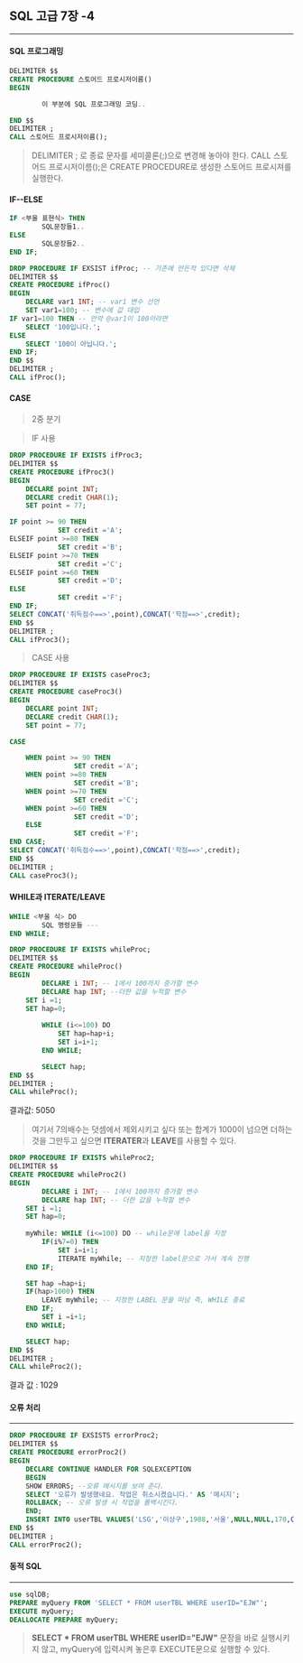 ## SQL 고급 7장 -4
___
#### SQL 프로그래밍
```sql
DELIMITER $$
CREATE PROCEDURE 스토어드 프로시저이름()
BEGIN

        이 부분에 SQL 프로그래밍 코딩..

END $$
DELIMITER ;
CALL 스토어드 프로시저이름();
```
> DELIMITER ; 로 종료 문자를 세미콜론(;)으로 변경해 놓아야 한다. CALL 스토어드 프로시저이름();은 CREATE PROCEDURE로 생성한 스토어드 프로시져를 실행한다.

#### IF--ELSE
```sql
IF <부울 표현식> THEN
        SQL문장들1..
ELSE
        SQL문장들2..
END IF;
```

```sql
DROP PROCEDURE IF EXSIST ifProc; -- 기존에 만든적 있다면 삭제
DELIMITER $$
CREATE PROCEDURE ifProc()
BEGIN
    DECLARE var1 INT; -- var1 변수 선언
    SET var1=100; -- 변수에 값 대입
IF var1=100 THEN -- 만약 @var1이 100이라면
    SELECT '100입니다.';
ELSE
    SELECT '100이 아닙니다.';
END IF;
END $$
DELIMITER ;
CALL ifProc();
```

#### CASE
> 2중 분기

>IF 사용
```sql
DROP PROCEDURE IF EXISTS ifProc3;
DELIMITER $$
CREATE PROCEDURE ifProc3()
BEGIN
    DECLARE point INT;
    DECLARE credit CHAR(1);
    SET point = 77;

IF point >= 90 THEN
            SET credit ='A';
ELSEIF point >=80 THEN 
            SET credit ='B';
ELSEIF point >=70 THEN 
            SET credit ='C';
ELSEIF point >=60 THEN 
            SET credit ='D';
ELSE
            SET credit ='F';
END IF;
SELECT CONCAT('취득점수==>',point),CONCAT('학점==>',credit);
END $$
DELIMITER ;
CALL ifProc3();
```

>CASE 사용
```sql
DROP PROCEDURE IF EXISTS caseProc3;
DELIMITER $$
CREATE PROCEDURE caseProc3()
BEGIN
    DECLARE point INT;
    DECLARE credit CHAR(1);
    SET point = 77;

CASE

    WHEN point >= 90 THEN
                SET credit ='A';
    WHEN point >=80 THEN 
                SET credit ='B';
    WHEN point >=70 THEN 
                SET credit ='C';
    WHEN point >=60 THEN 
                SET credit ='D';
    ELSE
                SET credit ='F';
END CASE;
SELECT CONCAT('취득점수==>',point),CONCAT('학점==>',credit);
END $$
DELIMITER ;
CALL caseProc3();
```

#### WHILE과 ITERATE/LEAVE
```sql
WHILE <부울 식> DO
        SQL 명령문들 ---
END WHILE;
```

```sql
DROP PROCEDURE IF EXISTS whileProc;
DELIMITER $$
CREATE PROCEDURE whileProc()
BEGIN
        DECLARE i INT; -- 1에서 100까지 증가할 변수
        DECLARE hap INT; --더한 값을 누적할 변수
    SET i =1;
    SET hap=0;
        
        WHILE (i<=100) DO
            SET hap=hap+i;
            SET i=i+1;
        END WHILE;

        SELECT hap;
END $$
DELIMITER ;
CALL whileProc();
```

결과값: 5050

> 여기서 7의배수는 덧셈에서 제외시키고 싶다 또는 합계가 1000이 넘으면 더하는 것을 그만두고 싶으면 **ITERATER**과 **LEAVE**를 사용할 수 있다.

```sql
DROP PROCEDURE IF EXISTS whileProc2;
DELIMITER $$
CREATE PROCEDURE whileProc2()
BEGIN
        DECLARE i INT; -- 1에서 100까지 증가할 변수
        DECLARE hap INT; -- 더한 값을 누적할 변수
    SET i =1;
    SET hap=0;
        
    myWhile: WHILE (i<=100) DO -- while문에 label을 지정
        IF(i%7=0) THEN
            SET i=i+1;
            ITERATE myWhile; -- 지정한 label문으로 가서 계속 진행 
    END IF;

    SET hap =hap+i;
    IF(hap>1000) THEN
        LEAVE myWhile; -- 지정한 LABEL 문을 떠남 즉, WHILE 종료
    END IF;
        SET i =i+1;
    END WHILE;

    SELECT hap;
END $$
DELIMITER ;
CALL whileProc2();
```

결과 값 : 1029

#### 오류 처리
---
```sql
DROP PROCEDURE IF EXSISTS errorProc2;
DELIMITER $$
CREATE PROCEDURE errorProc2()
BEGIN
    DECLARE CONTINUE HANDLER FOR SQLEXCEPTION
    BEGIN
    SHOW ERRORS; --오류 메시지를 보여 준다.
    SELECT '오류가 발생했네요. 작업은 취소시켰습니다.' AS '메시지';
    ROLLBACK; -- 오류 발생 시 작업을 롤백시킨다.
    END;
    INSERT INTO userTBL VALUES('LSG','이상구',1988,'서울',NULL,NULL,170,CURRENT_DATE()); -- 중복되는 아이디므로 오류 발생
END $$
DELIMITER ;
CALL errorProc2();
```


#### 동적 SQL
---
```sql
use sqlDB;
PREPARE myQuery FROM 'SELECT * FROM userTBL WHERE userID="EJW"';
EXECUTE myQuery;
DEALLOCATE PREPARE myQuery;
```

> **SELECT * FROM userTBL WHERE userID="EJW"** 문장을 바로 실행시키지 않고, myQuery에 입력시켜 놓은후 EXECUTE문으로 실행할 수 있다.

